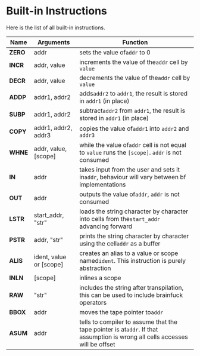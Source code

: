# Built-in Instructions
Here is the list of all built-in instructions.

| Name     | Arguments           | Function                                                                  |
| ---------- | --------------------- | --------------------------------------------------------------------------- |
| **ZERO** | addr                | sets the value of`addr` to 0                                              |
| **INCR** | addr, value         | increments the value of the`addr` cell by `value`                         |
| **DECR** | addr, value         | decrements the value of the`addr` cell by `value`                         |
| **ADDP** | addr1, addr2        | adds`addr2` to `addr1`, the result is stored in `addr1` (in place)        |
| **SUBP** | addr1, addr2        | subtract`addr2` from `addr1`, the result is stored in `addr1` (in place) |
| **COPY** | addr1, addr2, addr3 | copies the value of`addr1` into `addr2` and `addr3`                       |
| **WHNE** | addr, value, [scope] | while the value of`addr` cell is not equal to `value` runs the `[scope]`. `addr` is not consumed |
| **IN**   | addr              | takes input from the user and sets it in`addr`, behaviour will vary between bf implementations |
| **OUT**  | addr              | outputs the value of`addr`, `addr` is not consumed                                             |
| **LSTR** | start_addr, "str" | loads the string character by character into cells from the`start_addr` advancing forward      |
| **PSTR** | addr, "str"       | prints the string character by character using the cell`addr` as a buffer                      |
| **ALIS** | ident, value or [scope] | creates an alias to a value or scope named`ident`. This instruction is purely abstraction                                    |
| **INLN** | [scope]                 | inlines a scope                                                                                                              |
| **RAW**  | "str"                   | includes the string after transpilation, this can be used to include brainfuck operators                                     |
| **BBOX** | addr                    | moves the tape pointer to`addr`                                                                                              |
| **ASUM** | addr                    | tells to compiler to assume that the tape pointer is at`addr`. If that assumption is wrong all cells accesses will be offset |
